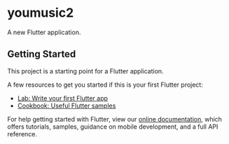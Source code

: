 # youmusic2

A new Flutter application.

## Getting Started

This project is a starting point for a Flutter application.

A few resources to get you started if this is your first Flutter
project:

- [Lab: Write your first Flutter app](https://flutter.dev/docs/get-started/codelab)
- [Cookbook: Useful Flutter samples](https://flutter.dev/docs/cookbook)

For help getting started with Flutter, view our
[online documentation](https://flutter.dev/docs), which offers
tutorials, samples, guidance on mobile development, and a full API
reference.
